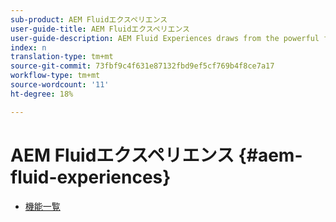 ```yaml
---
sub-product: AEM Fluidエクスペリエンス
user-guide-title: AEM Fluidエクスペリエンス
user-guide-description: AEM Fluid Experiences draws from the powerful feature sets of AEM Sites, AEM Dynamic Media, and AEM Assets to provide a robust solution for headless content delivery.
index: n
translation-type: tm+mt
source-git-commit: 73fbf9c4f631e87132fbd9ef5cf769b4f8ce7a17
workflow-type: tm+mt
source-wordcount: '11'
ht-degree: 18%

---
```



# AEM Fluidエクスペリエンス {#aem-fluid-experiences}

+ [機能一覧](/help/fluid-experiences/feature-list.md)